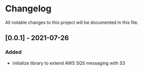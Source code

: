# Changelog
All notable changes to this project will be documented in this file.

## [0.0.1] - 2021-07-26
### Added
- initialize library to extend AWS SQS messaging with S3
